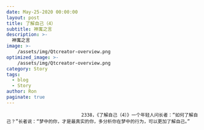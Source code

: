 ```yaml
---
date: May-25-2020 00:00:00
layout: post
title: 了解自己（4）
subtitle: 神寓之言
description: >-
  神寓之言
image: >-
    /assets/img/Qtcreator-overview.png
optimized_image: >-
    /assets/img/Qtcreator-overview.png
category: Story
tags:
  - blog
  - Story
author: Ron
paginate: true
---
```


							　　2338，《了解自己（4）》一个年轻人问长者：“如何了解自己？”长者说：“梦中的你，才是最真实的你，多分析你在梦中的行为，可以更加了解自己。”
							
							
						